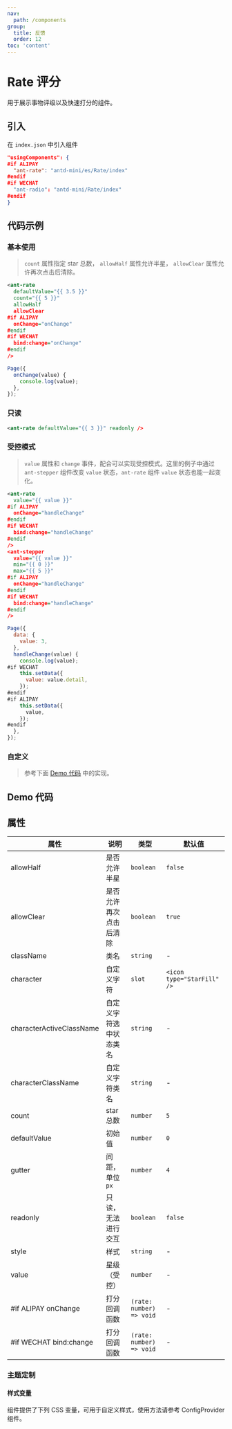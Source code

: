 ```yaml
---
nav:
  path: /components
group:
  title: 反馈
  order: 12
toc: 'content'
---
```


# Rate 评分

用于展示事物评级以及快速打分的组件。

## 引入

在 `index.json` 中引入组件

```json
"usingComponents": {
#if ALIPAY
  "ant-rate": "antd-mini/es/Rate/index"
#endif
#if WECHAT
  "ant-radio": "antd-mini/Rate/index"
#endif
}
```

## 代码示例

### 基本使用

> `count` 属性指定 star 总数， `allowHalf` 属性允许半星， `allowClear` 属性允许再次点击后清除。

```xml
<ant-rate
  defaultValue="{{ 3.5 }}"
  count="{{ 5 }}"
  allowHalf
  allowClear
#if ALIPAY
  onChange="onChange"
#endif
#if WECHAT
  bind:change="onChange"
#endif
/>
```

```js
Page({
  onChange(value) {
    console.log(value);
  },
});
```

### 只读

```xml
<ant-rate defaultValue="{{ 3 }}" readonly />
```

### 受控模式

> `value` 属性和 `change` 事件，配合可以实现受控模式。这里的例子中通过 `ant-stepper` 组件改变 `value` 状态，`ant-rate` 组件 `value` 状态也能一起变化。

```xml
<ant-rate
  value="{{ value }}"
#if ALIPAY
  onChange="handleChange"
#endif
#if WECHAT
  bind:change="handleChange"
#endif
/>
<ant-stepper
  value="{{ value }}"
  min="{{ 0 }}"
  max="{{ 5 }}"
#if ALIPAY
  onChange="handleChange"
#endif
#if WECHAT
  bind:change="handleChange"
#endif
/>
```

```js
Page({
  data: {
    value: 3,
  },
  handleChange(value) {
    console.log(value);
#if WECHAT
    this.setData({
      value: value.detail,
    });
#endif
#if ALIPAY
    this.setData({
      value,
    });
#endif
  },
});
```

### 自定义

> 参考下面 [Demo 代码](#demo-代码) 中的实现。

## Demo 代码

<code src='../../demo/pages/Rate/index'></code>

## 属性

| 属性                     | 说明                   | 类型                     | 默认值                     |
| ------------------------ | ---------------------- | ------------------------ | -------------------------- |
| allowHalf                | 是否允许半星           | `boolean`                | `false`                    |
| allowClear               | 是否允许再次点击后清除 | `boolean`                | `true`                     |
| className                | 类名                   | `string`                 | -                          |
| character                | 自定义字符             | `slot`                   | `<icon type="StarFill" />` |
| characterActiveClassName | 自定义字符选中状态类名 | `string`                 | -                          |
| characterClassName       | 自定义字符类名         | `string`                 | -                          |
| count                    | star 总数              | `number`                 | `5`                        |
| defaultValue             | 初始值                 | `number`                 | `0`                        |
| gutter                   | 间距，单位 `px`        | `number`                 | `4`                        |
| readonly                 | 只读，无法进行交互     | `boolean`                | `false`                    |
| style                    | 样式                   | `string`                 | -                          |
| value                    | 星级（受控）           | `number`                 | -                          |
| #if ALIPAY onChange      | 打分回调函数           | `(rate: number) => void` | -                          |
| #if WECHAT bind:change   | 打分回调函数           | `(rate: number) => void` | -                          |

### 主题定制

#### 样式变量

组件提供了下列 CSS 变量，可用于自定义样式，使用方法请参考 ConfigProvider 组件。
